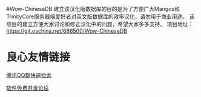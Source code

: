 #Wow-ChineseDB
建立该汉化版数据库的目的是为了方便广大Mangos和TrinityCore服务器端爱好者对英文版数据库的效率汉化，请勿用于商业用途。
该项目的建立方便大家讨论和修正汉化中的问题，希望大家多多支持。
项目地址：https://git.oschina.net/686500/Wow-ChineseDB


 # 良心友情链接

[腾讯QQ群快速检索](http://u.720life.cn/s/8cf73f7c)

[软件免费开发论坛](http://u.720life.cn/s/bbb01dc0)